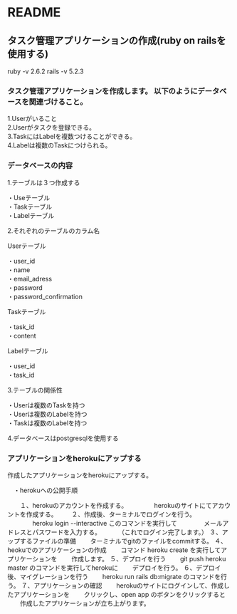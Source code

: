 # README        

## タスク管理アプリケーションの作成(ruby on railsを使用する)    
 ruby -v 2.6.2
 rails -v 5.2.3
### タスク管理アプリケーションを作成します。  以下のようにデータベースを関連づけること。  

 1.Userがいること  
 2.Userがタスクを登録できる。  
 3.TaskにはLabelを複数つけることができる。  
 4.Labelは複数のTaskにつけられる。　　


### データベースの内容    


1.テーブルは３つ作成する  

 ・Useテーブル  
 ・Taskテーブル  
 ・Labelテーブル      

2.それぞれのテーブルのカラム名  

Userテーブル    

 ・user_id  
 ・name  
 ・email_adress  
 ・password  
 ・password_confirmation    

Taskテーブル    

 ・task_id  
 ・content    

Labelテーブル    

 ・user_id  
 ・task_id      

3.テーブルの関係性    

 ・Userは複数のTaskを持つ  
 ・Userは複数のLabelを持つ  
 ・Taskは複数のLabelを持つ      

4.データベースはpostgresqlを使用する



### アプリケーションをherokuにアップする

作成したアプリケーションをherokuにアップする。

　・herokuへの公開手順

　　１、herokuのアカウントを作成する。
　　　　herokuのサイトにてアカウントを作成する。
　　２、作成後、ターミナルでログインを行う。
　　　　heroku login --interactive このコマンドを実行して
　　　　メールアドレスとパスワードを入力する。
　　　（これでログイン完了します。）
   ３、アップするファイルの準備
   　　ターミナルでgitのファイルをcommitする。
   ４、heokuでのアプリケーションの作成
   　　コマンド heroku create を実行してアプリケーションを
   　　作成します。
   ５、デプロイを行う
   　　git push heroku master のコマンドを実行してherokuに
   　　デプロイを行う。
   ６、デプロイ後、マイグレーションを行う
   　　heroku run rails db:migrate のコマンドを行う。
   ７、アプリケーションの確認
   　　herokuのサイトにログインして、作成したアプリケーションを
   　　クリックし、open app のボタンをクリックすると
   　　作成したアプリケーションが立ち上がります。   
